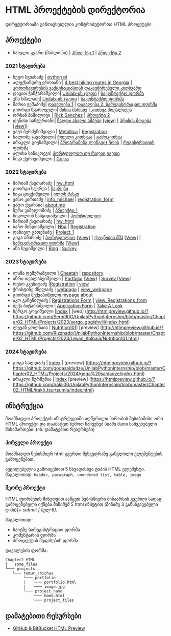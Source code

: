 # HTML პროექტების დირექტორია

დირექტორიაში განთავსებულია კონტრიბუტორთა HTML პროექტები

## პროექტები

- სახელი გვარი (შაბლონი) | [პროექტი 1](/Chapter2_HTML/Projects/საჩვენებელი_მისამართი) | [პროექტი 2](/საჩვენებელი_მისამართი)

### 2021 სტაჟირება
- ნუგო სვიანაძე | [python pl](/Chapter2_HTML/Projects/nugo_svianadze/portfolio)
- ალექსანდრე ეროიანი | [4 best hiking routes in Georgia](/Chapter2_HTML/Projects/Alexander_Eroyan/Georgian_Hiking_Routes) |
  [კორონავირუსის ვაქცინაციასთან დაკავშირებული კითხვარი](/Chapter2_HTML/Projects/Alexander_Eroyan/Covid_Vaccination_Survey)
- დავით ჭინჭარაშვილი| [Unilab-ის ჯგუფი](/Chapter2_HTML/Projects/david_chincharashvili/group) | [საკონტაქტო ფორმა](/Chapter2_HTML/Projects/david_chincharashvili/forms)
- უჩა ხმალაძე| [Unilab-ის ჯგუფი](/Chapter2_HTML/Projects/ucha_Khmaladze/hotel_search) | [საკონტაქტო ფორმა](/Chapter2_HTML/Projects/ucha_khmaladze/guest_feedback_form)
- მარია ვეშაპიძე| [დავალება 1](/Chapter2_HTML/Projects/maria_veshapidze/homework_1) | [დავალება 2: სარეგისტრაციო ფორმა](/Chapter2_HTML/Projects/maria_veshapidze/homework_2)
- გიორგი წყაროველი| [მისია მარსზე](/Chapter2_HTML/Projects/giorgi_tskaroveli/mars_crew) | [კითხვა მოქალაქეს](/Chapter2_HTML/Projects/giorgi_tskaroveli/georgian_questions)
- ორხან შამილოვი | [Rick Sanchez](/Chapter2_HTML/Projects/საჩვენებელი_მისამართი) | [პროექტი 2](/საჩვენებელი_მისამართი)
- დენისი სანტურიანი| [ნაღდი ახალი ამბები](/Chapter2_HTML/Projects/denis_santuryan/objective_news) [[view]](https://htmlpreview.github.io/?https://github.com/Denissant/UnilabPythonInternship/blob/html/denis_santuryan/Chapter2_HTML/Projects/denis_santuryan/objective_news/objective_news.html)  | [პრიზის მოგება](/Chapter2_HTML/Projects/denis_santuryan/scam) [[view]](https://htmlpreview.github.io/?https://github.com/Denissant/UnilabPythonInternship/blob/html/denis_santuryan/Chapter2_HTML/Projects/denis_santuryan/scam/definitely_not_scam.html))
- ვაჟა ბერძენიშვილი | [Metallica](/Chapter2_HTML/Projects/vazha_berdzenishvili/Registration) | [Registration](/Chapter2_HTML/Projects/vazha_berdzenishvili/Registration)
- სალომე ჯავაშვილი| [რთული კითხვაა](/Chapter2_HTML/Projects/salome_javashvili/ბენდის_საიტი) | [გამოკითხვა](/Chapter2_HTML/Projects/salome_javashvili/გამოკითხვა)
- ირაკლი გიუნაშვილი| [პროგრამინგ ლენგვიჯ ჩოის](https://github.com/IrakliG/UnilabPythonInternship/blob/master/first_html_for_unilab.html) | [რეგისტრაციის ფორმა](https://github.com/IrakliG/UnilabPythonInternship/blob/master/registration%20form.html)
- ალისა სანაკოევი| [პორტფოლიო თუ რაღაც ეგეთი](https://htmlpreview.github.io/?https://github.com/alisa-sanakoeva/UnilabPythonInternship/blob/master/Chapter2_HTML/Projects/alisa_sanakoeva/portfolio/alisa.html)
- ნიკა ქვრივიშვილი | [Gojira](https://htmlpreview.github.io/?https://github.com/UnilabEdu/UnilabPythonInternship/blob/master/Chapter2_HTML/Projects/Nika_Kvrivishvili/Gojira.html)

### 2022 სტაჟირება
- მარიამ ქავთარაძე | [hw_html](https://htmlpreview.github.io/?https://github.com/MxKavt/UnilabPythonInternship/blob/html/mariam_kavtaradze/Chapter2_HTML/Projects/mariam_kavtaradze/hw_html/hw_htmlonly.html)
- გიორგი სტურუა | [ნაკრები](/Chapter2_HTML/Projects/giorgi_sturua)
- ნიკა ციცქიშვილი | [ილონ მასკი](/Chapter2_HTML/Projects/nika_tsitskishvili/index.html)
- ვასო კირთაძე | [info_michael](https://htmlpreview.github.io/?https://github.com/VasoKirtadze/UnilabPythonInternship/blob/master/Chapter2_HTML/Projects/Vaso_Kirtadze/Michael/Michael.html) | [registration_form](https://htmlpreview.github.io/?https://github.com/VasoKirtadze/UnilabPythonInternship/blob/master/Chapter2_HTML/Projects/Vaso_Kirtadze/registration_form/register.html)
- ვატო ქვარაია| [about me](/Chapter2_HTML/Projects/vato_qvaraia/project_1)
- ზურა ვაშალომიძე | [პროექტი 1](/Chapter2_HTML/Projects/zura_vashalomidze/first_project)
- ნიკოლოზ ნასყიდაშვილი | [პორტფოლიო](/Chapter2_HTML/Projects/Nika_Naskidashvili/)
- მარიამ ქავთარაძე | [hw_html](https://htmlpreview.github.io/?https://github.com/MxKavt/UnilabPythonInternship/blob/html/mariam_kavtaradze/Chapter2_HTML/Projects/mariam_kavtaradze/hw_html/hw_htmlonly.html)
- ბაჩო მინდიაშვილი | [Nba](/Chapter2_HTML/Projects/bacho_mindiashvili/nba_team) | [Registration](/Chapter2_HTML/Projects/bacho_mindiashvili/registration_form)
- დანიელ გათენაძე | [Project_1](/Chapter2_HTML/Projects/daniel_gatenadze/Project_n1/main.html)
- გიგა ამირიძე | [პორტფოლიო](/Chapter2_HTML/Projects/giga_amiridze/portfolio) [[View]](https://htmlpreview.github.io/?https://github.com/gigaamiridze/UnilabPythonInternship/blob/master/Chapter2_HTML/Projects/giga_amiridze/portfolio/portfolio.html) | [ქვეყნების მშპ](/Chapter2_HTML/Projects/giga_amiridze/countries_GDP) [[View]](https://htmlpreview.github.io/?https://github.com/gigaamiridze/UnilabPythonInternship/blob/master/Chapter2_HTML/Projects/giga_amiridze/countries_GDP/index.html) | [სარეგისტრაციო ფორმა](/Chapter2_HTML/Projects/giga_amiridze/register_form) [[View]](https://htmlpreview.github.io/?https://github.com/gigaamiridze/UnilabPythonInternship/blob/master/Chapter2_HTML/Projects/giga_amiridze/register_form/register.html)
- ანა ხუციშვილი | [Blog](/Chapter2_HTML/Projects/ana_khutsishvili/blog) | [Survey](/Chapter2_HTML/Projects/ana_khutsishvili/survey)

### 2023 სტაჟირება
- ლაშა დემურაშვილი |  [Cheetah](/Chapter2_HTML/Projects/Lasha_demurashvili/project_1) | [repository](/Chapter2_HTML/Projects/Lasha_demurashvili/project_1)
- ანრი თვალაბეიშვილი | [Portfolio](https://github.com/anri-Tvalabeishvili/UniLab-Python-Internship/tree/master/Chapter2_HTML/Projects/Anri_Tvalabeishvili/Portfolio) [[View]](https://htmlpreview.github.io/?https://github.com/anri-Tvalabeishvili/UniLab-Python-Internship/blob/master/Chapter2_HTML/Projects/Anri_Tvalabeishvili/Portfolio/main.html) | [Survey](https://github.com/anri-Tvalabeishvili/UniLab-Python-Internship/tree/master/Chapter2_HTML/Projects/Anri_Tvalabeishvili/Survey)[ [View]](https://htmlpreview.github.io/?https://github.com/anri-Tvalabeishvili/UniLab-Python-Internship/blob/master/Chapter2_HTML/Projects/Anri_Tvalabeishvili/Survey/Survey.html)
- რუსო კვესიტაძე |[Registration](/Chapter2_HTML/Projects/Ruso_Kvesitadze) | [view](https://htmlpreview.github.io/?https://github.com/ruso-Kvesitadze/UnilabPythonInternship/blob/master/Chapter2_HTML/Projects/Ruso_Kvesitadze/Registration.html)
- ქრისტინე ძნელაძე | [webpage](/chapter2_HTML/Projects/Kristine_dzneladze) | [view_webpage](https://htmlpreview.github.io/?https://github.com/qristinius/UnilabPythonInternship/blob/master/Chapter2_HTML/Projects/Kristine_dzneladze/webpage.html)
- გიორგი მექვაბიშვილი [mypage](https://htmlpreview.github.io/?https://raw.githubusercontent.com/gmekv/UnilabPythonInternship/master/Chapter02_HTML/Projects/2023/Giorgi_Mekvabishvili/Mypage.html) [about](https://htmlpreview.github.io/?https://github.com/gmekv/UnilabPythonInternship/blob/master/Chapter02_HTML/Projects/2023/Giorgi_Mekvabishvili/about.html)
- აკო გაჩეჩილაძე | [Registrations Form](/chapter2_HTML/Projects/2023/Ako_Gachechiladze) | [view_Registrations_from](https://htmlpreview.github.io/?https://github.com/Ako8/UnilabPythonInternship/blob/master/Chapter02_HTML/Projects/2023/Ako_Gachechiladze/home.html)
- ბექა ბიტარაშვილი | [Application Form](Chapter02_HTML/Projects/2023/Beka_Bitarashvili) | [Take A Look](https://htmlpreview.github.io/?https://github.com/BekaBitarashvili/UnilabPythonInternship/blob/master/Chapter02_HTML/Projects/2023/Beka_Bitarashvili/index.html)
- სერგო გოგიშვილი |[index](/Chapter02_HTML/Projects/2023/sergo_gogishvili/index.html)  |  [web] (http://htmlpreview.github.io/?https://github.com/Sergi90G/UnilabPythonInternship/blob/master/Chapter02_HTML/Projects/2023/sergo_gogishvili/index.html)
- ლევან ყოლბაია | [Nutrition101](/Chapter02_HTML/Projects/2023/Levan_Kolbaia/Nutrition101.html)| [preview] (http://htlmpreview.github.io/?https://github.com/Rizznado/UnilabPythonInternship/blob/master/Chapter02_HTML/Projects/2023/Levan_Kolbaia/Nutrition101.html)
### 2024 სტაჟირება
- გოგა სალდაძე | [index](/Chapter02_HTML/Projects/2024/goga%20saldadze/index.html) | [preview] (https://htmlpreview.github.io/?https://github.com/gogasaldadze/UnilabPythonInternship/blob/master/Chapter02_HTML/Projects/2024/goga%20saldadze/index.html)
- ირაკლი წურწუმია | [index](/Chapter02_HTML/irakli_tsurtsumia/index.html) [preview] (https://htmlpreview.github.io/?https://github.com/Irakli00/UnilabPythonInternship/blob/master/Chapter02_HTML/irakli_tsurtsumia/index.html)
## ინსტრუქცია
მოამზადეთ პროექტის ინსტრქუციაში აღწერილი პირობის შესაბამისი ორი HTML პროექტი და დაამატეთ ზემოთ ნაჩვენებ სიაში მათი საჩვენებელი მისამართები. (იხ. დამატებით რესურსები)


### პირველი პროექტი
მოამზადეთ ნებისმიერ html გვერდი შეხვედრაზე განვლილი ელემენტების გამოყენებით. 

აუცილებელია გამოიყენოთ 5 სხვადასხვა ტიპის HTML ელემენტი.
მაგალითად: ```header, paragraph, unordered list, table, image```

### მეორე პროექტი

HTML ფორმების მიხედვით ააწყეთ ნებისმიერი შინაარსის გვერდი სადაც გამოყენებული იქნება
მინიმუმ 5 html ინპუტით (მინიმუ 3 განსხვავებული ტიპი)_[+ submit | სულ 6]_.

მაგალითად:
- საიტზე სარეგისტრაციო ფორმა
- კომენტარის ფორმა
- პროდუქტის შეფასების ფორმა

დავალების ფორმა:
```
Chapter2_HTML
│   some_files
└─── projects
   └─── temur_chichua
        └─── portfolio
        |   └─── portfolio.html
        |   └─── image.jpg
        └─── project_name
            └─── home.html
            └─── project_files    
```

## დამატებითი რესურსები
- [GitHub & BitBucket HTML Preview](https://htmlpreview.github.io/)
